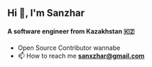<h2 align="left">Hi 👋, I'm Sanzhar</h2>
<h4 align="left">A software engineer from Kazakhstan 🇰🇿</h4>

- Open Source Contributor wannabe
- 📫 How to reach me **sanxzhar@gmail.com**
